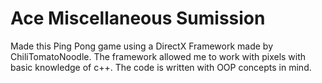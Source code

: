 # Ace Miscellaneous Sumission

Made this Ping Pong game using a DirectX Framework made by ChiliTomatoNoodle.
The framework allowed me to work with pixels with basic knowledge of c++.
The code is written with OOP concepts in mind.
